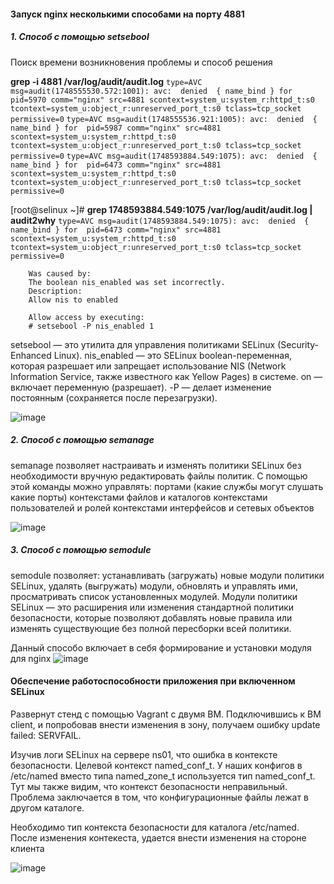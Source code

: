 #### Запуск nginx несколькими способами на порту 4881

##### 1. Способ с помощью setsebool
   Поиск времени возникновения проблемы и способ решения
   
   **grep -i 4881 /var/log/audit/audit.log**
`type=AVC msg=audit(1748555530.572:1001): avc:  denied  { name_bind } for  pid=5970 comm="nginx" src=4881 scontext=system_u:system_r:httpd_t:s0 tcontext=system_u:object_r:unreserved_port_t:s0 tclass=tcp_socket permissive=0`
`type=AVC msg=audit(1748555536.921:1005): avc:  denied  { name_bind } for  pid=5987 comm="nginx" src=4881 scontext=system_u:system_r:httpd_t:s0 tcontext=system_u:object_r:unreserved_port_t:s0 tclass=tcp_socket permissive=0`
`type=AVC msg=audit(1748593884.549:1075): avc:  denied  { name_bind } for  pid=6473 comm="nginx" src=4881 scontext=system_u:system_r:httpd_t:s0 tcontext=system_u:object_r:unreserved_port_t:s0 tclass=tcp_socket permissive=0`


[root@selinux ~]# **grep 1748593884.549:1075 /var/log/audit/audit.log | audit2why**
`type=AVC msg=audit(1748593884.549:1075): avc:  denied  { name_bind } for  pid=6473 comm="nginx" src=4881 scontext=system_u:system_r:httpd_t:s0 tcontext=system_u:object_r:unreserved_port_t:s0 tclass=tcp_socket permissive=0`

        Was caused by:
        The boolean nis_enabled was set incorrectly.
        Description:
        Allow nis to enabled

        Allow access by executing:
        # setsebool -P nis_enabled 1
        


setsebool — это утилита для управления политиками SELinux (Security-Enhanced Linux).
nis_enabled — это SELinux boolean-переменная, которая разрешает или запрещает использование NIS (Network Information Service, также известного как Yellow Pages) в системе.
on — включает переменную (разрешает).
-P — делает изменение постоянным (сохраняется после перезагрузки).


![image](https://github.com/user-attachments/assets/85e81873-b9f1-43a9-8c4d-01ec2f61d221)

##### 2. Способ с помощью semanage

semanage позволяет настраивать и изменять политики SELinux без необходимости вручную редактировать файлы политик.
С помощью этой команды можно управлять:
портами (какие службы могут слушать какие порты)
контекстами файлов и каталогов
контекстами пользователей и ролей
контекстами интерфейсов и сетевых объектов

![image](https://github.com/user-attachments/assets/c6193196-c37a-4cc0-b62d-8b9144214cdd)

##### 3. Способ с помощью semodule

semodule позволяет:
устанавливать (загружать) новые модули политики SELinux,
удалять (выгружать) модули,
обновлять и управлять ими,
просматривать список установленных модулей.
Модули политики SELinux — это расширения или изменения стандартной политики безопасности, которые позволяют добавлять новые правила или изменять существующие без полной пересборки всей политики.

Данный способо включает в себя формирование и установки модуля для nginx 
![image](https://github.com/user-attachments/assets/80273d05-f7aa-4bc5-bb82-4fc94c1bd5d7)


#### Обеспечение работоспособности приложения при включенном SELinux

Развернут стенд с помощью Vagrant с двумя ВМ. Подключившись к ВМ client, и попробовав внести изменения в зону, получаем ошибку update failed: SERVFAIL.

Изучив логи SELinux на сервере ns01, что ошибка в контексте безопасности. Целевой контекст named_conf_t. У наших конфигов в /etc/named вместо типа named_zone_t используется тип named_conf_t. Тут мы также видим, что контекст безопасности неправильный. Проблема заключается в том, что конфигурационные файлы лежат в другом каталоге.

Необходимо тип контекста безопасности для каталога /etc/named. После изменения контекеста, удается внести изменения на стороне клиента


![image](https://github.com/user-attachments/assets/a0737fb5-68ae-432b-bee0-8c20edfc5b03)

